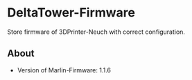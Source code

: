 # DeltaTower-Firmware
Store firmware of 3DPrinter-Neuch with correct configuration.


## About
- Version of Marlin-Firmware: 1.1.6
